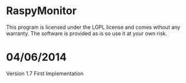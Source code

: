 RaspyMonitor
============
This program is licensed under the LGPL license and comes wthout any warranty. The software is provided as is so use it at your own risk.

04/06/2014
==========
Version 1.7 First Implementation
